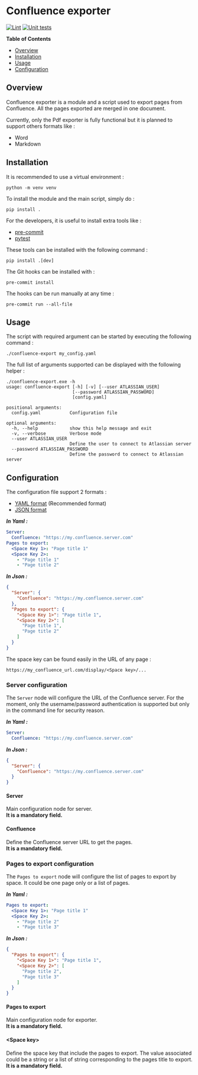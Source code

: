# Confluence exporter

[![Lint](https://github.com/cledouarec/confluence-export/actions/workflows/lint.yml/badge.svg)](https://github.com/cledouarec/jira2confluence-gantt/actions/workflows/lint.yml)
[![Unit tests](https://github.com/cledouarec/confluence-export/actions/workflows/test.yml/badge.svg)](https://github.com/cledouarec/jira2confluence-gantt/actions/workflows/test.yml)

**Table of Contents**
* [Overview](#Overview)
* [Installation](#Installation)
* [Usage](#Usage)
* [Configuration](#Configuration)

## Overview


Confluence exporter is a module and a script used to export pages from
Confluence. All the pages exported are merged in one document.

Currently, only the Pdf exporter is fully functional but it is planned to
support others formats like :
- Word
- Markdown

## Installation

It is recommended to use a virtual environment :
```
python -m venv venv
```
To install the module and the main script, simply do :
```
pip install .
```
For the developers, it is useful to install extra tools like :
* [pre-commit](https://pre-commit.com)
* [pytest](http://docs.pytest.org)

These tools can be installed with the following command :
```
pip install .[dev]
```
The Git hooks can be installed with :
```
pre-commit install
```
The hooks can be run manually at any time :
```
pre-commit run --all-file
```

## Usage

The script with required argument can be started by executing the following
command :
```
./confluence-export my_config.yaml
```

The full list of arguments supported can be displayed with the following
helper :
```
./confluence-export.exe -h
usage: confluence-export [-h] [-v] [--user ATLASSIAN_USER]
                         [--password ATLASSIAN_PASSWORD]
                         [config.yaml]

positional arguments:
  config.yaml           Configuration file

optional arguments:
  -h, --help            show this help message and exit
  -v, --verbose         Verbose mode
  --user ATLASSIAN_USER
                        Define the user to connect to Atlassian server
  --password ATLASSIAN_PASSWORD
                        Define the password to connect to Atlassian server
```

## Configuration

The configuration file support 2 formats :
- [YAML format](https://yaml.org) (Recommended format)
- [JSON format](https://www.json.org)

**_In Yaml :_**
```yaml
Server:
  Confluence: "https://my.confluence.server.com"
Pages to export:
  <Space Key 1>: "Page title 1"
  <Space Key 2>:
    - "Page title 1"
    - "Page title 2"
```
**_In Json :_**
```json
{
  "Server": {
    "Confluence": "https://my.confluence.server.com"
  },
  "Pages to export": {
    "<Space Key 1>": "Page title 1",
    "<Space Key 2>": [
      "Page title 1", 
      "Page title 2"
    ]
  }
}
```

The space key can be found easily in the URL of any page :
```
https://my_confluence_url.com/display/<Space key>/...
```

### Server configuration

The `Server` node will configure the URL of the Confluence server.
For the moment, only the username/password authentication is supported but only
in the command line for security reason.

**_In Yaml :_**
```yaml
Server:
  Confluence: "https://my.confluence.server.com"
```
**_In Json :_**
```json
{
  "Server": {
    "Confluence": "https://my.confluence.server.com"
  }
}
```

#### Server

Main configuration node for server.  
**It is a mandatory field.**

#### Confluence

Define the Confluence server URL to get the pages.  
**It is a mandatory field.**

### Pages to export configuration

The `Pages to export` node will configure the list of pages to export by space.
It could be one page only or a list of pages.

**_In Yaml :_**
```yaml
Pages to export:
  <Space Key 1>: "Page title 1"
  <Space Key 2>:
    - "Page title 2"
    - "Page title 3"
```
**_In Json :_**
```json
{
  "Pages to export": {
    "<Space Key 1>": "Page title 1",
    "<Space Key 2>": [
      "Page title 2",
      "Page title 3"
    ]
  }
}
```

#### Pages to export

Main configuration node for exporter.  
**It is a mandatory field.**

#### \<Space key\>

Define the space key that include the pages to export. The value associated
could be a string or a list of string corresponding to the pages title to
export.  
**It is a mandatory field.**
